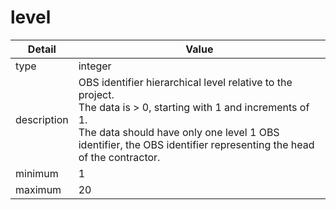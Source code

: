 # level
| Detail | Value |
| ------ | ----- |
| type | integer |
| description | OBS identifier hierarchical level relative to the project.<br/> The data is > 0, starting with 1 and increments of 1.<br/> The data should have only one level 1 OBS identifier, the OBS identifier representing the head of the contractor. |
| minimum | 1 |
| maximum | 20 |
